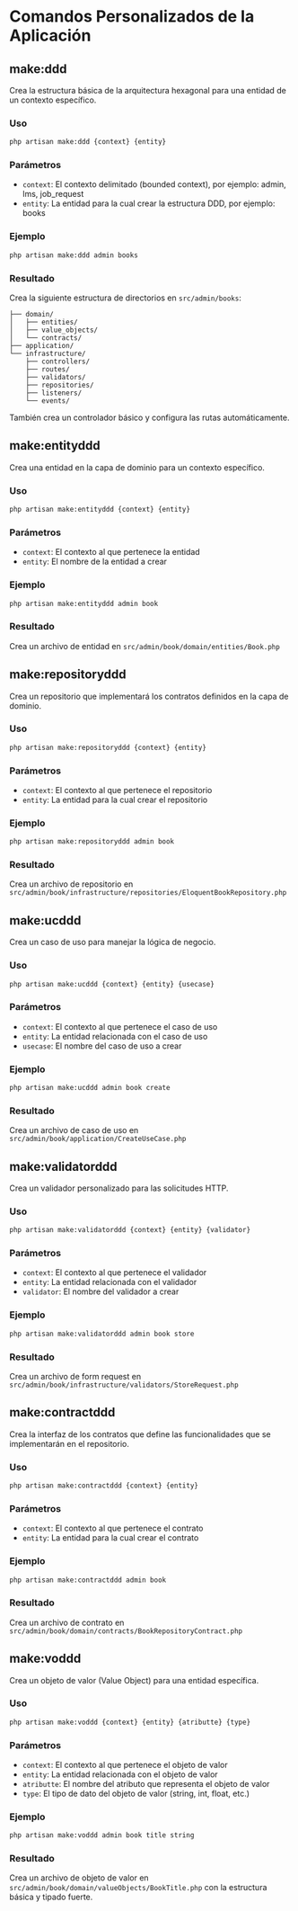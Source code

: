 # Comandos Personalizados de la Aplicación

## make:ddd
Crea la estructura básica de la arquitectura hexagonal para una entidad de un contexto específico.

### Uso
```bash
php artisan make:ddd {context} {entity}
```

### Parámetros
- `context`: El contexto delimitado (bounded context), por ejemplo: admin, lms, job_request
- `entity`: La entidad para la cual crear la estructura DDD, por ejemplo: books

### Ejemplo
```bash
php artisan make:ddd admin books
```

### Resultado
Crea la siguiente estructura de directorios en `src/admin/books`:
```
├── domain/
│   ├── entities/
│   ├── value_objects/
│   └── contracts/
├── application/
└── infrastructure/
    ├── controllers/
    ├── routes/
    ├── validators/
    ├── repositories/
    ├── listeners/
    └── events/
```
También crea un controlador básico y configura las rutas automáticamente.

## make:entityddd
Crea una entidad en la capa de dominio para un contexto específico.

### Uso
```bash
php artisan make:entityddd {context} {entity}
```

### Parámetros
- `context`: El contexto al que pertenece la entidad
- `entity`: El nombre de la entidad a crear

### Ejemplo
```bash
php artisan make:entityddd admin book
```

### Resultado
Crea un archivo de entidad en `src/admin/book/domain/entities/Book.php`

## make:repositoryddd
Crea un repositorio que implementará los contratos definidos en la capa de dominio.

### Uso
```bash
php artisan make:repositoryddd {context} {entity}
```

### Parámetros
- `context`: El contexto al que pertenece el repositorio
- `entity`: La entidad para la cual crear el repositorio

### Ejemplo
```bash
php artisan make:repositoryddd admin book
```

### Resultado
Crea un archivo de repositorio en `src/admin/book/infrastructure/repositories/EloquentBookRepository.php`

## make:ucddd
Crea un caso de uso para manejar la lógica de negocio.

### Uso
```bash
php artisan make:ucddd {context} {entity} {usecase}
```

### Parámetros
- `context`: El contexto al que pertenece el caso de uso
- `entity`: La entidad relacionada con el caso de uso
- `usecase`: El nombre del caso de uso a crear

### Ejemplo
```bash
php artisan make:ucddd admin book create
```

### Resultado
Crea un archivo de caso de uso en `src/admin/book/application/CreateUseCase.php`

## make:validatorddd
Crea un validador personalizado para las solicitudes HTTP.

### Uso
```bash
php artisan make:validatorddd {context} {entity} {validator}
```

### Parámetros
- `context`: El contexto al que pertenece el validador
- `entity`: La entidad relacionada con el validador
- `validator`: El nombre del validador a crear

### Ejemplo
```bash
php artisan make:validatorddd admin book store
```

### Resultado
Crea un archivo de form request en `src/admin/book/infrastructure/validators/StoreRequest.php`

## make:contractddd
Crea la interfaz de los contratos que define las funcionalidades que se implementarán en el repositorio.

### Uso
```bash
php artisan make:contractddd {context} {entity}
```

### Parámetros
- `context`: El contexto al que pertenece el contrato
- `entity`: La entidad para la cual crear el contrato

### Ejemplo
```bash
php artisan make:contractddd admin book
```

### Resultado
Crea un archivo de contrato en `src/admin/book/domain/contracts/BookRepositoryContract.php`

## make:voddd
Crea un objeto de valor (Value Object) para una entidad específica.

### Uso
```bash
php artisan make:voddd {context} {entity} {atributte} {type}
```

### Parámetros
- `context`: El contexto al que pertenece el objeto de valor
- `entity`: La entidad relacionada con el objeto de valor
- `atributte`: El nombre del atributo que representa el objeto de valor
- `type`: El tipo de dato del objeto de valor (string, int, float, etc.)

### Ejemplo
```bash
php artisan make:voddd admin book title string
```

### Resultado
Crea un archivo de objeto de valor en `src/admin/book/domain/valueObjects/BookTitle.php` con la estructura básica y tipado fuerte.